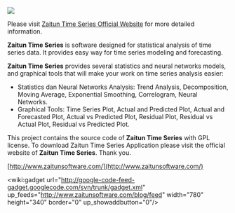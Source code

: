 [![](http://zaitunsoftware.com/system/files/images/logo-kcl.png)](http://www.zaitunsoftware.com/)

Please visit [Zaitun Time Series Official Website](http://www.zaitunsoftware.com/) for more detailed information.

**Zaitun Time Series** is software designed for statistical analysis of time series data. It provides easy way for time series modeling and forecasting.

**Zaitun Time Series** provides several statistics and neural networks models, and graphical tools that will make your work on time series analysis easier:
  * Statistics dan Neural Networks Analysis: Trend Analysis, Decomposition, Moving Average, Exponential Smoothing, Correlogram, Neural Networks.
  * Graphical Tools: Time Series Plot, Actual and Predicted Plot, Actual and Forecasted Plot, Actual vs Predicted Plot, Residual Plot, Residual vs Actual Plot, Residual vs Predicted Plot.

This project contains the source code of **Zaitun Time Series** with GPL license. To download Zaitun Time Series Application please visit the official website of **Zaitun Time Series**.
Thank you.

[http://www.zaitunsoftware.com/](http://www.zaitunsoftware.com/)

<wiki:gadget url="http://google-code-feed-gadget.googlecode.com/svn/trunk/gadget.xml" up\_feeds="http://www.zaitunsoftware.com/blog/feed" width="780" height="340" border="0" up\_showaddbutton="0"/>